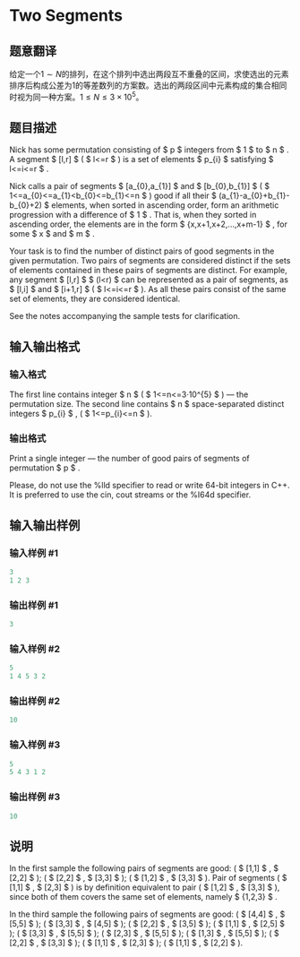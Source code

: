 # Two Segments

## 题意翻译

给定一个$1\sim N$的排列，在这个排列中选出两段互不重叠的区间，求使选出的元素排序后构成公差为1的等差数列的方案数。选出的两段区间中元素构成的集合相同时视为同一种方案。$1\le N\le 3\times 10^5$。

## 题目描述

Nick has some permutation consisting of $ p $ integers from $ 1 $ to $ n $ . A segment $ [l,r] $ ( $ l<=r $ ) is a set of elements $ p_{i} $ satisfying $ l<=i<=r $ .

Nick calls a pair of segments $ [a_{0},a_{1}] $ and $ [b_{0},b_{1}] $ ( $ 1<=a_{0}<=a_{1}&lt;b_{0}<=b_{1}<=n $ ) good if all their $ (a_{1}-a_{0}+b_{1}-b_{0}+2) $ elements, when sorted in ascending order, form an arithmetic progression with a difference of $ 1 $ . That is, when they sorted in ascending order, the elements are in the form $ {x,x+1,x+2,...,x+m-1} $ , for some $ x $ and $ m $ .

Your task is to find the number of distinct pairs of good segments in the given permutation. Two pairs of segments are considered distinct if the sets of elements contained in these pairs of segments are distinct. For example, any segment $ [l,r] $ $ (l&lt;r) $ can be represented as a pair of segments, as $ [l,i] $ and $ [i+1,r] $ ( $ l<=i<=r $ ). As all these pairs consist of the same set of elements, they are considered identical.

See the notes accompanying the sample tests for clarification.

## 输入输出格式

### 输入格式

The first line contains integer $ n $ ( $ 1<=n<=3·10^{5} $ ) — the permutation size. The second line contains $ n $ space-separated distinct integers $ p_{i} $ , ( $ 1<=p_{i}<=n $ ).

### 输出格式

Print a single integer — the number of good pairs of segments of permutation $ p $ .

Please, do not use the %lld specifier to read or write 64-bit integers in С++. It is preferred to use the cin, cout streams or the %I64d specifier.

## 输入输出样例

### 输入样例 #1

```cpp
3
1 2 3

```
### 输出样例 #1

```cpp
3

```
### 输入样例 #2

```cpp
5
1 4 5 3 2

```
### 输出样例 #2

```cpp
10

```
### 输入样例 #3

```cpp
5
5 4 3 1 2

```
### 输出样例 #3

```cpp
10

```
## 说明

In the first sample the following pairs of segments are good: ( $ [1,1] $ , $ [2,2] $ ); ( $ [2,2] $ , $ [3,3] $ ); ( $ [1,2] $ , $ [3,3] $ ). Pair of segments ( $ [1,1] $ , $ [2,3] $ ) is by definition equivalent to pair ( $ [1,2] $ , $ [3,3] $ ), since both of them covers the same set of elements, namely $ {1,2,3} $ .

In the third sample the following pairs of segments are good: ( $ [4,4] $ , $ [5,5] $ ); ( $ [3,3] $ , $ [4,5] $ ); ( $ [2,2] $ , $ [3,5] $ ); ( $ [1,1] $ , $ [2,5] $ ); ( $ [3,3] $ , $ [5,5] $ ); ( $ [2,3] $ , $ [5,5] $ ); ( $ [1,3] $ , $ [5,5] $ ); ( $ [2,2] $ , $ [3,3] $ ); ( $ [1,1] $ , $ [2,3] $ ); ( $ [1,1] $ , $ [2,2] $ ).

